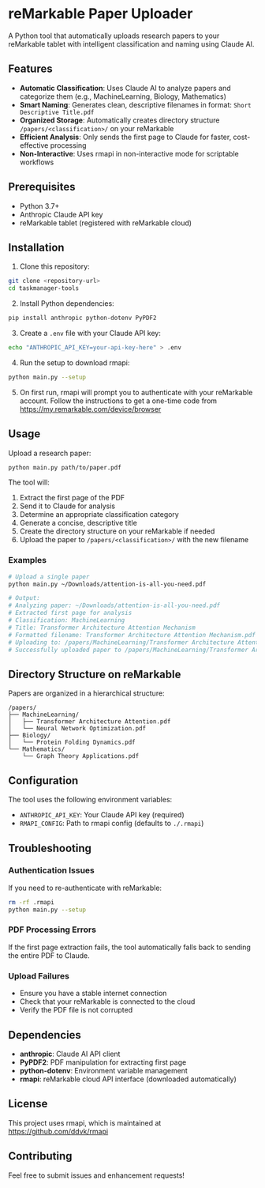# reMarkable Paper Uploader

A Python tool that automatically uploads research papers to your reMarkable tablet with intelligent classification and naming using Claude AI.

## Features

- **Automatic Classification**: Uses Claude AI to analyze papers and categorize them (e.g., MachineLearning, Biology, Mathematics)
- **Smart Naming**: Generates clean, descriptive filenames in format: `Short Descriptive Title.pdf`
- **Organized Storage**: Automatically creates directory structure `/papers/<classification>/` on your reMarkable
- **Efficient Analysis**: Only sends the first page to Claude for faster, cost-effective processing
- **Non-Interactive**: Uses rmapi in non-interactive mode for scriptable workflows

## Prerequisites

- Python 3.7+
- Anthropic Claude API key
- reMarkable tablet (registered with reMarkable cloud)

## Installation

1. Clone this repository:
```bash
git clone <repository-url>
cd taskmanager-tools
```

2. Install Python dependencies:
```bash
pip install anthropic python-dotenv PyPDF2
```

3. Create a `.env` file with your Claude API key:
```bash
echo "ANTHROPIC_API_KEY=your-api-key-here" > .env
```

4. Run the setup to download rmapi:
```bash
python main.py --setup
```

5. On first run, rmapi will prompt you to authenticate with your reMarkable account. Follow the instructions to get a one-time code from https://my.remarkable.com/device/browser

## Usage

Upload a research paper:
```bash
python main.py path/to/paper.pdf
```

The tool will:
1. Extract the first page of the PDF
2. Send it to Claude for analysis
3. Determine an appropriate classification category
4. Generate a concise, descriptive title
5. Create the directory structure on your reMarkable if needed
6. Upload the paper to `/papers/<classification>/` with the new filename

### Examples

```bash
# Upload a single paper
python main.py ~/Downloads/attention-is-all-you-need.pdf

# Output:
# Analyzing paper: ~/Downloads/attention-is-all-you-need.pdf
# Extracted first page for analysis
# Classification: MachineLearning
# Title: Transformer Architecture Attention Mechanism
# Formatted filename: Transformer Architecture Attention Mechanism.pdf
# Uploading to: /papers/MachineLearning/Transformer Architecture Attention Mechanism.pdf
# Successfully uploaded paper to /papers/MachineLearning/Transformer Architecture Attention Mechanism.pdf
```

## Directory Structure on reMarkable

Papers are organized in a hierarchical structure:
```
/papers/
├── MachineLearning/
│   ├── Transformer Architecture Attention.pdf
│   └── Neural Network Optimization.pdf
├── Biology/
│   └── Protein Folding Dynamics.pdf
└── Mathematics/
    └── Graph Theory Applications.pdf
```

## Configuration

The tool uses the following environment variables:
- `ANTHROPIC_API_KEY`: Your Claude API key (required)
- `RMAPI_CONFIG`: Path to rmapi config (defaults to `./.rmapi`)

## Troubleshooting

### Authentication Issues
If you need to re-authenticate with reMarkable:
```bash
rm -rf .rmapi
python main.py --setup
```

### PDF Processing Errors
If the first page extraction fails, the tool automatically falls back to sending the entire PDF to Claude.

### Upload Failures
- Ensure you have a stable internet connection
- Check that your reMarkable is connected to the cloud
- Verify the PDF file is not corrupted

## Dependencies

- **anthropic**: Claude AI API client
- **PyPDF2**: PDF manipulation for extracting first page
- **python-dotenv**: Environment variable management
- **rmapi**: reMarkable cloud API interface (downloaded automatically)

## License

This project uses rmapi, which is maintained at https://github.com/ddvk/rmapi

## Contributing

Feel free to submit issues and enhancement requests!